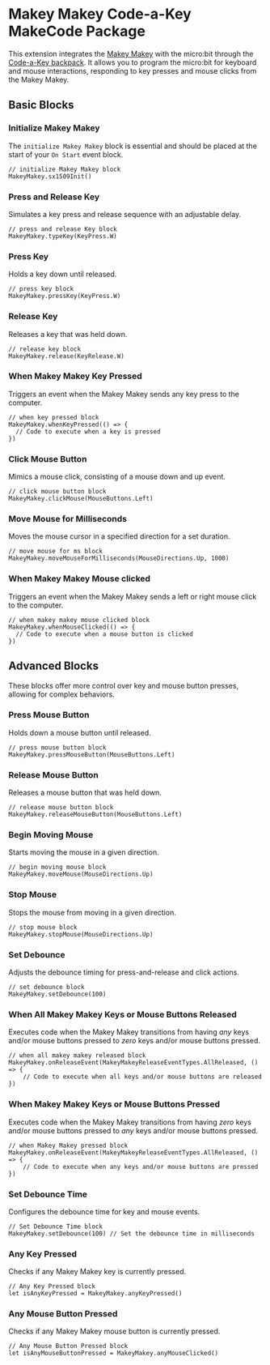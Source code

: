 # Makey Makey Code-a-Key MakeCode Package

This extension integrates the [Makey Makey](https://www.makeymakey.com) with the micro:bit through the [Code-a-Key backpack](https://makeymakey.com/products/code-a-key-backpack). It allows you to program the micro:bit for keyboard and mouse interactions, responding to key presses and mouse clicks from the Makey Makey.

## Basic Blocks

### Initialize Makey Makey
The `initialize Makey Makey` block is essential and should be placed at the start of your `On Start` event block.

```blocks
// initialize Makey Makey block
MakeyMakey.sx1509Init()
```

### Press and Release Key
Simulates a key press and release sequence with an adjustable delay.

```blocks
// press and release Key block
MakeyMakey.typeKey(KeyPress.W)
```
### Press Key
Holds a key down until released.

```blocks
// press key block
MakeyMakey.pressKey(KeyPress.W)
```

### Release Key
Releases a key that was held down.

```blocks
// release key block
MakeyMakey.release(KeyRelease.W)
```
### When Makey Makey Key Pressed
Triggers an event when the Makey Makey sends any key press to the computer.

```blocks
// when key pressed block
MakeyMakey.whenKeyPressed(() => {
  // Code to execute when a key is pressed
})
```

### Click Mouse Button
Mimics a mouse click, consisting of a mouse down and up event.

```blocks
// click mouse button block
MakeyMakey.clickMouse(MouseButtons.Left)
```

### Move Mouse for Milliseconds
Moves the mouse cursor in a specified direction for a set duration.

```blocks
// move mouse for ms block
MakeyMakey.moveMouseForMilliseconds(MouseDirections.Up, 1000)
```

### When Makey Makey Mouse clicked
Triggers an event when the Makey Makey sends a left or right mouse click to the computer.

```blocks
// when makey makey mouse clicked block
MakeyMakey.whenMouseClicked(() => {
  // Code to execute when a mouse button is clicked
})
```

## Advanced Blocks
These blocks offer more control over key and mouse button presses, allowing for complex behaviors.

### Press Mouse Button
Holds down a mouse button until released.

```blocks
// press mouse button block
MakeyMakey.pressMouseButton(MouseButtons.Left)
```

### Release Mouse Button
Releases a mouse button that was held down.

```blocks
// release mouse button block
MakeyMakey.releaseMouseButton(MouseButtons.Left)
```

### Begin Moving Mouse
Starts moving the mouse in a given direction.

```blocks
// begin moving mouse block
MakeyMakey.moveMouse(MouseDirections.Up)
```

### Stop Mouse
Stops the mouse from moving in a given direction.

```blocks
// stop mouse block
MakeyMakey.stopMouse(MouseDirections.Up)
```

### Set Debounce
Adjusts the debounce timing for press-and-release and click actions.

```blocks
// set debounce block
MakeyMakey.setDebounce(100)
```

### When All Makey Makey Keys or Mouse Buttons Released
Executes code when the Makey Makey transitions from having _any_ keys and/or mouse buttons pressed to _zero_ keys and/or mouse buttons pressed.

```blocks
// when all makey makey released block
MakeyMakey.onReleaseEvent(MakeyMakeyReleaseEventTypes.AllReleased, () => {
    // Code to execute when all keys and/or mouse buttons are released
})
```
### When Makey Makey Keys or Mouse Buttons Pressed
Executes code when the Makey Makey transitions from having _zero_ keys and/or mouse buttons pressed to _any_ keys and/or mouse buttons pressed.

```blocks
// when Makey Makey pressed block
MakeyMakey.onReleaseEvent(MakeyMakeyReleaseEventTypes.AllReleased, () => {
    // Code to execute when any keys and/or mouse buttons are pressed
})
```

### Set Debounce Time
Configures the debounce time for key and mouse events.

```blocks
// Set Debounce Time block
MakeyMakey.setDebounce(100) // Set the debounce time in milliseconds
```

### Any Key Pressed
Checks if any Makey Makey key is currently pressed.

```blocks
// Any Key Pressed block
let isAnyKeyPressed = MakeyMakey.anyKeyPressed()
```

### Any Mouse Button Pressed
Checks if any Makey Makey mouse button is currently pressed.

```blocks
// Any Mouse Button Pressed block
let isAnyMouseButtonPressed = MakeyMakey.anyMouseClicked()
```